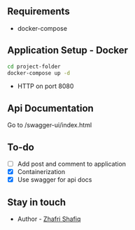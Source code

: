## Requirements

- docker-compose

## Application Setup - Docker

```bash
cd project-folder
docker-compose up -d
```
- HTTP on port 8080

## Api Documentation
Go to /swagger-ui/index.html

## To-do

- [ ] Add post and comment to application
- [x] Containerization
- [x] Use swagger for api docs

## Stay in touch

- Author - [Zhafri Shafiq](https://github.com/zhafri-shafiq)